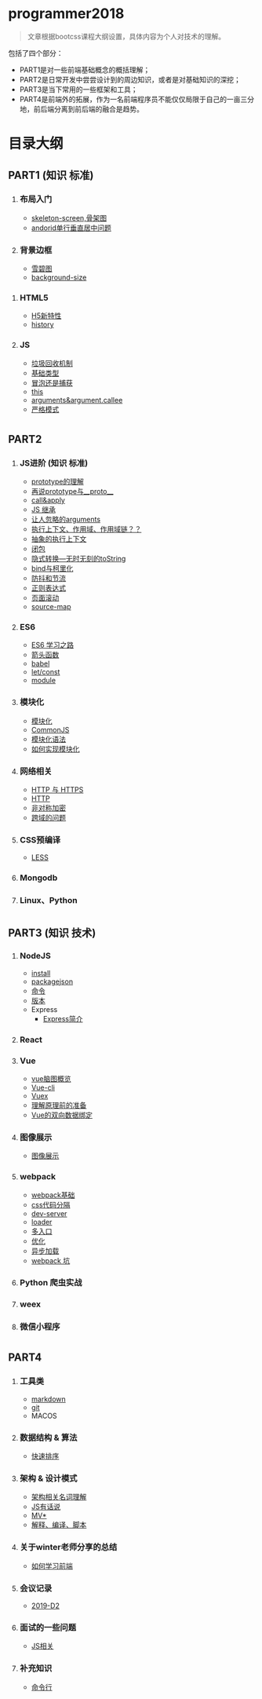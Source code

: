 # programmer2018
 
 > 文章根据bootcss课程大纲设置，具体内容为个人对技术的理解。
 
包括了四个部分：
- PART1是对一些前端基础概念的概括理解；
- PART2是日常开发中尝尝设计到的周边知识，或者是对基础知识的深挖；
- PART3是当下常用的一些框架和工具；
- PART4是前端外的拓展，作为一名前端程序员不能仅仅局限于自己的一亩三分地，前后端分离到前后端的融合是趋势。

# 目录大纲

## PART1 (知识 标准)

1. ### 布局入门

    - [skeleton-screen,骨架图](./PART1/布局入门/skeleton-screen-loading.md)
    - [andorid单行垂直居中问题](./PART1/布局入门/android单行垂直居中问题.md)
1. ### 背景边框

    - [雪碧图](./PART1/background-border/sprite.md)
    - [background-size](./PART1/background-border/background.md)

<!-- 1. ### CSS3 -->
  <!-- - [CSS3 属性](./PART1/CSS3/property.md) -->
  <!-- - [CSS3 动画](./PART1/CSS3/animate.md) -->

1. ### HTML5

    - [H5新特性](./PART1/HTML5/HTML5新特性.md)
    - [history](./PART1/HTML5/history.md)
    <!-- - [canvas](./PART1/HTML5/canvas.md) -->

1. ### JS
    - [垃圾回收机制](./PART1/JS基础/垃圾回收机制.md)
    - [基础类型](./PART1/JS基础/基础类型.md)
    - [冒泡还是捕获](./PART1/JS基础/冒泡还是捕获.md)
    - [this](./PART1/JS基础/this.md)
    - [arguments&argument.callee](./PART1/JS基础/arguments.md)
    - [严格模式](./PART1/JS基础/严格模式.md)

<!-- 1. ### 宿主API
    - [DOM](./PART1/Host-API/DOM.md)
    - [BOM](./PART1/Host-API/BOM.md)
    - [CSSOM](./PART1/Host-API/CSSOM.md) -->

<!-- 1. ### 自适应
    - [flex](./PART1/responsive/flex.md) -->

#

## PART2

1. ### JS进阶 (知识 标准)

    - [prototype的理解](./PART2/JS进阶/prototype.md)
    - [再说prototype与__proto__](./PART2/JS进阶/__proto__&pototype&constructor.md)
    - [call&apply](./PART2/JS进阶/call&apply.md)
    - [JS 继承](./PART2/JS进阶/继承.md)
    - [让人忽略的arguments](./PART2/JS进阶/让人忽略的arguments.md)
    - [执行上下文、作用域、作用域链？？](./PART2/JS进阶/执行上下文_作用域_作用域链.md)
    - [抽象的执行上下文](./PART2/JS进阶/concept_of_execute.md)
    - [闭包](./PART2/JS进阶/闭包.md)
    - [隐式转换—无时无刻的toString](./PART2/JS进阶/隐式转换.md)
    - [bind与柯里化](./PART2/JS进阶/bind与柯里化.md)
    - [防抖和节流](./PART2/JS进阶/debounceAndThrottle.md)
    - [正则表达式](./PART2/JS进阶/regex.md)
    - [页面滚动](./PART2/JS进阶/scroll.md)
    <!-- - [关于作用域的思考](./PART2/JS进阶/aboutScope.md) -->
    <!-- - [AST语法树](./PART2/JS进阶/AST.md) -->
    - [source-map](./PART2/JS进阶/source-map.md)

1. ### ES6

    - [ES6 学习之路](./PART2/ES6/ES6知识点排序.md)
    - [箭头函数](./PART2/ES6/arrow-fun.md)
    - [babel](./PART2/ES6/babel.md)
    - [let/const](./PART2/ES6/let-const.md)
    <!-- - [promise](./PART2/ES6/promise.md) -->
    - [module](./PART2/ES6/module1-import-export.md)

1. ### 模块化

    - [模块化](./PART2/JS进阶/模块化/模块化.md)
    - [CommonJS](./PART2/JS进阶/模块化/CommonJS.md)
    - [模块化语法](./PART2/JS进阶/模块化/模块化语法.md)
    - [如何实现模块化](./PART2/JS进阶/模块化/如何实现模块化.md)

1. ###  网络相关

    - [HTTP 与 HTTPS](./PART2/HTTP/http&https.md)
    - [HTTP](./PART2/HTTP/http.md)
    - [非对称加密](./PART2/HTTP/公钥私钥.md)
    <!-- - [websocket](./PART2/network/websocket.md) -->
    - [跨域的问题](./PART2/network/cross-origin.md) 

1. ### CSS预编译

    - [LESS](./PART2/CSS-precompile/LESS.md)
    <!-- - [SASS](./PART2/CSS-precompile/SASS.md) -->
    <!-- - [stylus](./PART2/CSS-precompile/stylus.md) -->

1. ### Mongodb

1. ### Linux、Python

#

## PART3 (知识 技术)

1. ### NodeJS

    - [install](./PART3/NPM&nodeJs/install.md)
    - [packagejson](./PART3/NPM&nodeJs/packagejson.md)
    - [命令](./PART3/NPM&nodeJs/命令.md)
    - [版本](./PART3/NPM&nodeJs/版本.md)
    - Express
        - [Express简介](./PART3/NPM&nodeJs/express/about.md)

1. ### React

1. ### Vue

    - [vue脑图概览](./PART3/Vue/vue-xmind.md)
    - [Vue-cli](./PART3/Vue/vue-cli.md)
    - [Vuex](./PART3/Vue/Vuex.md)
    - [理解原理前的准备](./PART3/Vue/vue原理/vue原理中的几个api.md)
    - [Vue的双向数据绑定](./PART3/Vue/vue原理/vue-concept.md)

1. ### 图像展示

    - [图像展示](./PART3/图像相关/一些基本的术语.md)

1. ### webpack

    - [webpack基础](./PART3/webpack/webpack.md)
    - [css代码分隔](./PART3/webpack/webpack-cssfile-config.md)
    - [dev-server](./PART3/webpack/webpack-dev-server.md)
    - [loader](./PART3/webpack/webpack-loader.md)
    - [多入口](./PART3/webpack/webpack-multi-entry.md)
    - [优化](./PART3/webpack/webpack-optimize.md)
    - [异步加载](./PART3/webpack/webpack-vue-lazyload.md)
    - [webpack 坑](./PART3/webpack/webpack指北.md)

1. ### Python 爬虫实战

1. ### weex

1. ### 微信小程序


#

## PART4 

1. ### 工具类
    - [markdown](./PART4/工具类/markdown教程.md)
    - [git](./PART4/工具类/git.md)
    - MACOS

2. ### 数据结构 & 算法
    - [快速排序](./PART4/算法/快速排序.md)

1. ### 架构 & 设计模式
    - [架构相关名词理解](./PART4/架构相关/架构相关名词.md)
    - [JS有话说](./PART4/架构相关/JS有话要说.md)
    - [MV*](./PART4/架构相关/mvvm&mvc.md)
    - [解释、编译、脚本](./PART4/架构相关/编译型语言_解释性语言_脚本语言.md)

1. ### 关于winter老师分享的总结

    - [如何学习前端](./PART4/winter/howtolearn.md)

2. ### 会议记录
    - [2019-D2](./PART4/2019-D2.md)

3. ### 面试的一些问题
    - [JS相关](./PART4/interviewing/js.md)

2. ### 补充知识
    - [命令行](./PART4/补充知识/命令行.md)





